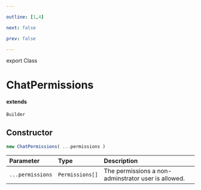 ```yaml
---

outline: [1,4]

next: false

prev: false

---
```


export Class
# ChatPermissions
#### extends
 `Builder`

## Constructor
 ```ts
 new ChatPermissions( ...permissions )
 ```
 
 | Parameter | Type | Description |
| :--- | :--- | :--- |
| `...permissions` | `Permissions[]` | The permissions a non-adminstrator user is allowed. |
